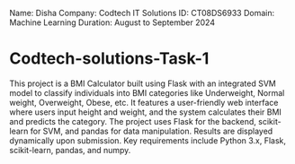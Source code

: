 Name: Disha
Company: Codtech IT Solutions 
ID: CT08DS6933
Domain: Machine Learning 
Duration: August to September 2024


# Codtech-solutions-Task-1
This project is a BMI Calculator built using Flask with an integrated SVM model to classify individuals into BMI categories like Underweight, Normal weight, Overweight, Obese, etc. It features a user-friendly web interface where users input height and weight, and the system calculates their BMI and predicts the category. The project uses Flask for the backend, scikit-learn for SVM, and pandas for data manipulation. Results are displayed dynamically upon submission. Key requirements include Python 3.x, Flask, scikit-learn, pandas, and numpy.







